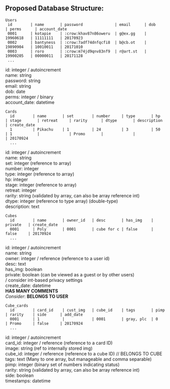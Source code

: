 Proposed Database Structure:
----------------------------
    Users
     id        | name       | password              | email      | dob        | perms      | account_date
     0001      | kotapie    | :crow:khav87n86oweru  | g@ex.gg    | 19960618   | 11111111   | 20170923
     0002      | bantyness  | :crow:7adf74dnfqcfi8  | b@cb.ot    | 19890904   | 10010011   | 20171010
     0003      | roro       | :crow:m74jd9qnv83nf9  | r@art.st   | 19900205   | 00000011   | 20171128
     ...

id: integer / autoincrement  
name: string  
password: string  
email: string  
dob: date  
perms: integer / binary  
account_date: datetime  

    Cards
      id        | name       | set        | number     | type       | hp        | stage       | retreat     | rarity      | dtype       | description | create_date
      1         | Pikachu    | 1          | 24         | 3          | 50        | 1           |             | Promo       |             |             | 20170924
      ...

id: integer / autoincrement  
name: string  
set: integer (reference to array)  
number: integer  
type: integer (reference to array)  
hp: integer  
stage: integer (reference to array)  
retreat: integer  
rarity: string (validated by array, can also be array reference int)  
dtype: integer (reference to type array) (double-type)  
description: text  

    Cubes
      id        | name       | owner_id   | desc       | has_img    | private   | create_date
      0001      | Poly       | 0001       | cube for c | false      | false     | 20170924
      ...

id: integer / autoincrement  
name: string  
owner: integer / reference (reference to a user id)  
desc: text  
has_img: boolean  
private: boolean (can be viewed as a guest or by other users)  
  / consider int-based privacy settings  
create_date: datetime  
__HAS MANY COMMENTS__  
*Consider*: __BELONGS TO USER__  

    Cube_cards
      id        | card_id    | cust_img   | cube_id    | tags       | pimp      | rarity    | side      | add_date
      0001      | 1          |            | 0001       | gray, plc  | 0         | Promo     | false     | 20170924
      ...

id: integer / autoincrement  
card_id: integer / reference (reference to a card ID)  
image: string (ref to internally stored img)  
cube_id: integer / reference (reference to a cube ID) // BELONGS TO CUBE  
tags: text (Many to one array, but manageable and comma separable)  
pimp: integer (binary set of numbers indicating status)  
rarity: string (validated by array, can also be array reference int)  
side: boolean  
timestamps: datetime  
